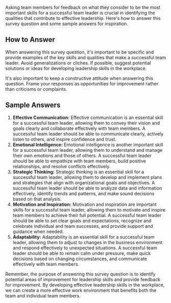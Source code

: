 

Asking team members for feedback on what they consider to be the most important skills for a successful team leader is crucial in identifying the qualities that contribute to effective leadership. Here's how to answer this survey question and some sample answers for inspiration.

How to Answer
-------------

When answering this survey question, it's important to be specific and provide examples of the key skills and qualities that make a successful team leader. Avoid generalizations or cliches. If possible, suggest potential solutions or ideas for developing leadership skills in the workplace.

It's also important to keep a constructive attitude when answering this question. Frame your responses as opportunities for improvement rather than criticisms or complaints.

Sample Answers
--------------

1. **Effective Communication:** Effective communication is an essential skill for a successful team leader, allowing them to convey their vision and goals clearly and collaborate effectively with team members. A successful team leader should be able to communicate clearly, actively listen to others, and inspire confidence and trust.
2. **Emotional Intelligence:** Emotional intelligence is another important skill for a successful team leader, allowing them to understand and manage their own emotions and those of others. A successful team leader should be able to empathize with team members, build positive relationships, and resolve conflicts effectively.
3. **Strategic Thinking:** Strategic thinking is an essential skill for a successful team leader, allowing them to develop and implement plans and strategies that align with organizational goals and objectives. A successful team leader should be able to analyze data and information effectively, identify trends and patterns, and make sound decisions based on that analysis.
4. **Motivation and Inspiration:** Motivation and inspiration are important skills for a successful team leader, allowing them to motivate and inspire team members to achieve their full potential. A successful team leader should be able to set clear goals and expectations, recognize and celebrate individual and team successes, and provide support and guidance when needed.
5. **Adaptability:** Adaptability is an essential skill for a successful team leader, allowing them to adjust to changes in the business environment and respond effectively to unexpected situations. A successful team leader should be able to remain calm under pressure, make quick decisions based on changing circumstances, and communicate effectively with team members.

Remember, the purpose of answering this survey question is to identify potential areas of improvement for leadership skills and provide feedback for improvement. By developing effective leadership skills in the workplace, we can create a more effective work environment that benefits both the team and individual team members.
